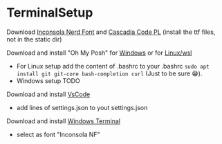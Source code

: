 # TerminalSetup

Download [Inconsola Nerd Font](https://www.nerdfonts.com/font-downloads) and [Cascadia Code PL](https://github.com/microsoft/cascadia-code) (install the ttf files, not in the static dir)


Download and install "Oh My Posh" for [Windows](https://ohmyposh.dev/docs/installation/windows) or for [Linux/wsl](https://ohmyposh.dev/docs/installation/linux)
- For Linux setup add the content of .bashrc to your .bashrc ``` sudo apt install git git-core bash-completion curl ``` (Just to be sure 😁).
- Windows setup TODO


Download and install [VsCode](https://code.visualstudio.com/download)
- add lines of settings.json to yout settings.json


Download and install [Windows Terminal](https://aka.ms/terminal)
- select as font "Inconsola NF"
